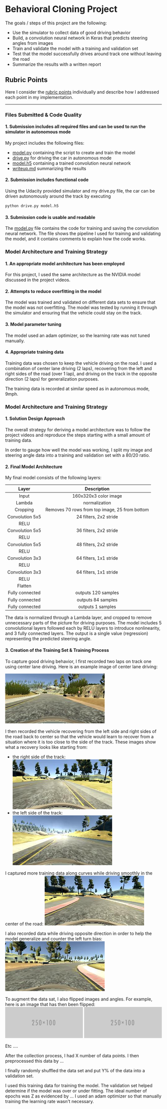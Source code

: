 # Behavioral Cloning Project

The goals / steps of this project are the following:
* Use the simulator to collect data of good driving behavior
* Build, a convolution neural network in Keras that predicts steering angles from images
* Train and validate the model with a training and validation set
* Test that the model successfully drives around track one without leaving the road
* Summarize the results with a written report


[//]: # (Image References)

[image1]: ./center_2017_09_18_20_00_15_142.jpg "Center Lane Driving"
[image2]: ./center_2017_09_18_20_25_50_864.jpg "Recovery From Right Side"
[image3]: ./center_2017_09_18_20_26_17_648.jpg "Recovery From Left Side"
[image4]: ./center_2017_09_18_22_03_17_398.jpg "Curve Driving"
[image5]: ./center_2017_09_18_21_41_17_958.jpg "Opposite Direction Driving"
[image6]: ./examples/placeholder_small.png "Normal Image"
[image7]: ./examples/placeholder_small.png "Flipped Image"


## Rubric Points
Here I consider the [rubric points](https://review.udacity.com/#!/rubrics/432/view) individually and describe how I addressed each point in my implementation.  

---
### Files Submitted & Code Quality

#### 1. Submission includes all required files and can be used to run the simulator in autonomous mode

My project includes the following files:
* [model.py](https://github.com/schambon77/CarND-Behavioral-Cloning-P3/blob/master/model.py) containing the script to create and train the model
* [drive.py](https://github.com/schambon77/CarND-Behavioral-Cloning-P3/blob/master/drive.py) for driving the car in autonomous mode
* [model.h5](https://github.com/schambon77/CarND-Behavioral-Cloning-P3/blob/master/model.h5) containing a trained convolution neural network 
* [writeup.md](https://github.com/schambon77/CarND-Behavioral-Cloning-P3/blob/master/writeup.md) summarizing the results

#### 2. Submission includes functional code
Using the Udacity provided simulator and my drive.py file, the car can be driven autonomously around the track by executing 
```sh
python drive.py model.h5
```

#### 3. Submission code is usable and readable

The [model.py](https://github.com/schambon77/CarND-Behavioral-Cloning-P3/blob/master/model.py) file contains the code for training and saving the convolution neural network. The file shows the pipeline I used for training and validating the model, and it contains comments to explain how the code works.

### Model Architecture and Training Strategy

#### 1. An appropriate model architecture has been employed

For this project, I used the same architecture as the NVIDIA model discussed in the project videos.

#### 2. Attempts to reduce overfitting in the model

The model was trained and validated on different data sets to ensure that the model was not overfitting. The model was tested by running it through the simulator and ensuring that the vehicle could stay on the track.

#### 3. Model parameter tuning

The model used an adam optimizer, so the learning rate was not tuned manually.

#### 4. Appropriate training data

Training data was chosen to keep the vehicle driving on the road. I used a combination of center lane driving (2 laps), recovering from the left and right sides of the road (over 1 lap), and driving on the track in the opposite direction (2 laps) for generalization purposes.

The training data is recorded at similar speed as in autonomous mode, 9mph.

### Model Architecture and Training Strategy

#### 1. Solution Design Approach

The overall strategy for deriving a model architecture was to follow the project videos and reproduce the steps starting with a small amount of training data.

In order to gauge how well the model was working, I split my image and steering angle data into a training and validation set with a 80/20 ratio.

#### 2. Final Model Architecture

My final model consists of the following layers:

| Layer         		|     Description	        					| 
|:---------------------:|:---------------------------------------------:| 
| Input         		| 160x320x3 color image   							| 
| Lambda     	| normalization  	|
| Cropping					|	Removes 70 rows from top image, 25 from bottom					|
| Convolution 5x5     	| 24 filters, 2x2 stride 	|
| RELU					|												|
| Convolution 5x5     	| 36 filters, 2x2 stride 	|
| RELU					|												|
| Convolution 5x5     	| 48 filters, 2x2 stride 	|
| RELU					|												|
| Convolution 3x3     	| 64 filters, 1x1 stride 	|
| RELU					|												|
| Convolution 3x3     	| 64 filters, 1x1 stride 	|
| RELU					|												|
| Flatten 		|         									|
| Fully connected		|  outputs 120 samples       									|
| Fully connected		|  outputs 84 samples       									|
| Fully connected		|  outputs 1 samples       									|

The data is normalized through a Lambda layer, and cropped to remove unnecessary parts of the picture for driving purposes.
The model includes 5 convolutional layers followed each by RELU layers to introduce nonlinearity, and 3 fully connected layers.
The output is a single value (regression) representing the predicted steering angle.

#### 3. Creation of the Training Set & Training Process

To capture good driving behavior, I first recorded two laps on track one using center lane driving. Here is an example image of center lane driving:

![Center Lane Driving][image1]

I then recorded the vehicle recovering from the left side and right sides of the road back to center so that the vehicle would learn to recover from a situation where it is too close to the side of the track. These images show what a recovery looks like starting from:
* the right side of the track:
![Recovery From Right Side][image2]
* the left side of the track:
![Recovery From Left Side][image3]

I captured more training data along curves while driving smoothly in the center of the road:
![Curve Driving][image4]

I also recorded data while driving opposite direction in order to help the model generalize and counter the left turn bias:
![Opposite Direction Driving][image5]

To augment the data sat, I also flipped images and angles. For example, here is an image that has then been flipped:
![alt text][image6]
![alt text][image7]

Etc ....

After the collection process, I had X number of data points. I then preprocessed this data by ...


I finally randomly shuffled the data set and put Y% of the data into a validation set. 

I used this training data for training the model. The validation set helped determine if the model was over or under fitting. The ideal number of epochs was Z as evidenced by ... I used an adam optimizer so that manually training the learning rate wasn't necessary.
